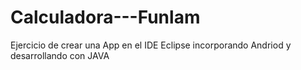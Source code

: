 # Calculadora---Funlam
Ejercicio de crear una App en el IDE Eclipse incorporando Andriod y desarrollando con JAVA
